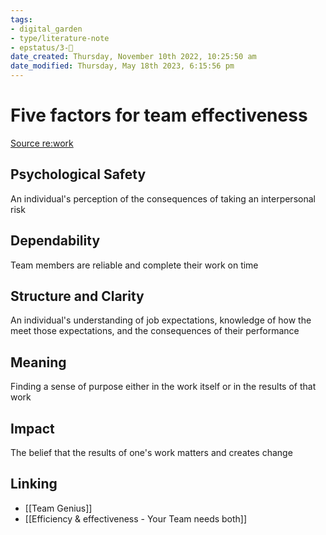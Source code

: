 ```yaml
---
tags: 
- digital_garden
- type/literature-note
- epstatus/3-🌳
date_created: Thursday, November 10th 2022, 10:25:50 am
date_modified: Thursday, May 18th 2023, 6:15:56 pm
---
```

# Five factors for team effectiveness
[Source re:work](https://rework.withgoogle.com/print/guides/5721312655835136/)

## Psychological Safety
An individual's perception of the consequences of taking an interpersonal risk

## Dependability
Team members are reliable and complete their work on time

## Structure and Clarity
An individual's understanding of job expectations, knowledge of how the meet those expectations, and the consequences of their performance

## Meaning
Finding a sense of purpose either in the work itself or in the results of that work

## Impact
The belief that the results of one's work matters and creates change


## Linking
+ [[Team Genius]]
+ [[Efficiency & effectiveness - Your Team needs both]]


